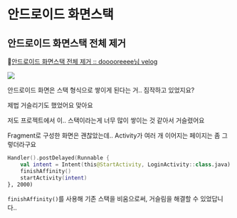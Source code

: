 # 안드로이드 화면스택

## 안드로이드 화면스택 전체 제거

🔗[안드로이드 화면스택 전체 제거 :: dooooreeee님 velog](https://velog.io/@dooooreeee/%EC%95%88%EB%93%9C%EB%A1%9C%EC%9D%B4%EB%93%9C-%ED%99%94%EB%A9%B4%EC%8A%A4%ED%83%9D-%EC%A0%84%EC%B2%B4-%EC%A0%9C%EA%B1%B0)

![](https://velog.velcdn.com/images%2Fdooooreeee%2Fpost%2Fc50f0dbb-c662-4fc1-9b34-27492c6f8969%2F%E1%84%89%E1%85%B3%E1%84%90%E1%85%A2%E1%86%A8.png)

안드로이드 화면은 스택 형식으로 쌓이게 된다는 거.. 짐작하고 있었지요?

제법 거슬리기도 했었어요 맞아요

저도 프로젝트에서 이.. 스택이라는게 너무 많이 쌓이는 것 같아서 거슬렸어요

Fragment로 구성한 화면은 괜찮았는데.. Activity가 여러 개 이어지는 페이지는 좀 그렇더라구요

```kotlin
Handler().postDelayed(Runnable {
    val intent = Intent(this@StartActivity, LoginActivity::class.java)
    finishAffinity()
    startActivity(intent)
}, 2000)
```

`finishAffinity()`를 사용해 기존 스택을 비움으로써, 거슬림을 해결할 수 있었답니다..
